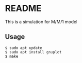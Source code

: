 # README
This is a simulation for M/M/1 model

## Usage
```
$ sudo apt update
$ sudo apt install gnuplot
$ make
```
